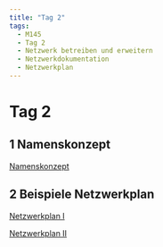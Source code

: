 ```yaml
---
title: "Tag 2"
tags:
  - M145
  - Tag 2
  - Netzwerk betreiben und erweitern
  - Netzwerkdokumentation
  - Netzwerkplan
---
```


# Tag 2

## 1 Namenskonzept

[Namenskonzept](/data/m145/2023_M-145_Namenskonzept_Netzwerk.pdf)

## 2 Beispiele Netzwerkplan

[Netzwerkplan I](/data/m145/Bsp_Muster_1_Netzplan1.pdf)

[Netzwerkplan II](/data/m145/Bsp_Muster_2_Netzplan2.pdf)
